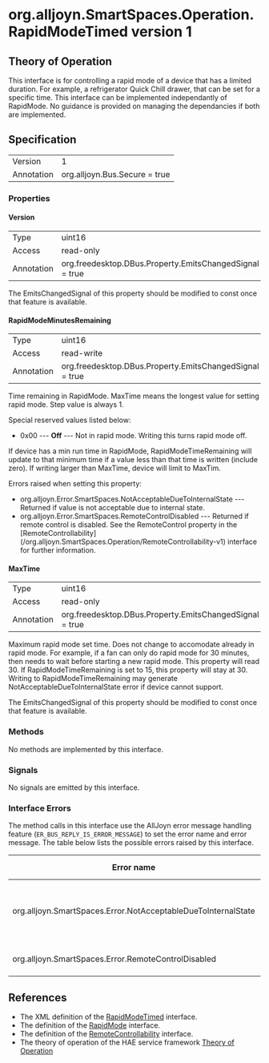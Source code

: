 # org.alljoyn.SmartSpaces.Operation.RapidModeTimed version 1

## Theory of Operation

This interface is for controlling a rapid mode of a device that has a limited 
duration.  For example, a refrigerator Quick Chill drawer, that can be set for
a specific time.  This interface can be implemented independantly of RapidMode.
No guidance is provided on managing the dependancies if both are implemented.

## Specification

|                       |                                                     |
|-----------------------|-----------------------------------------------------|
| Version               | 1                                                   |
| Annotation            | org.alljoyn.Bus.Secure = true                       |

### Properties

#### Version

|            |                                                                |
|------------|----------------------------------------------------------------|
| Type       | uint16                                                         |
| Access     | read-only                                                      |
| Annotation | org.freedesktop.DBus.Property.EmitsChangedSignal = true        |

The EmitsChangedSignal of this property should be modified to const once that 
feature is available.

#### RapidModeMinutesRemaining

|                  |                                                          |
|------------------|----------------------------------------------------------|
| Type             | uint16                                                   |
| Access           | read-write                                               |
| Annotation       | org.freedesktop.DBus.Property.EmitsChangedSignal = true  |

Time remaining in RapidMode.  MaxTime means the longest value for setting rapid 
mode.  Step value is always 1.

Special reserved values listed below:
  * 0x00 --- **Off** --- Not in rapid mode. Writing this turns rapid mode off.

If device has a min run time in RapidMode, RapidModeTimeRemaining will update to
that minimum time if a value less than that time is written (include zero).
If writing larger than MaxTime, device will limit to MaxTim. 

Errors raised when setting this property:

  * org.alljoyn.Error.SmartSpaces.NotAcceptableDueToInternalState --- Returned
  if value is not acceptable due to internal state.
  * org.alljoyn.Error.SmartSpaces.RemoteControlDisabled --- Returned if remote
control is disabled.  See the RemoteControl property in the [RemoteControllability]
(/org.alljoyn.SmartSpaces.Operation/RemoteControllability-v1)  interface for further information.

#### MaxTime

|                  |                                                          |
|------------------|----------------------------------------------------------|
| Type             | uint16                                                   |
| Access           | read-only                                                |
| Annotation       | org.freedesktop.DBus.Property.EmitsChangedSignal = true  |

Maximum rapid mode set time.  Does not change to accomodate already in rapid 
mode.  For example, if a fan can only do rapid mode for 30 minutes, then needs
to wait before starting a new rapid mode.  This property will read 30.  If 
RapidModeTimeRemaining is set to 15, this property will stay at 30.  Writing to 
RapidModeTimeRemaining may generate NotAcceptableDueToInternalState error if 
device cannot support.

The EmitsChangedSignal of this property should be modified to const once that 
feature is available.

### Methods

No methods are implemented by this interface.

### Signals

No signals are emitted by this interface.

### Interface Errors

The method calls in this interface use the AllJoyn error message handling
feature (`ER_BUS_REPLY_IS_ERROR_MESSAGE`) to set the error name and error
message. The table below lists the possible errors raised by this interface.

| Error name                                                    | Error message                                      |
|---------------------------------------------------------------|----------------------------------------------------|
| org.alljoyn.SmartSpaces.Error.NotAcceptableDueToInternalState | The value is not acceptable due to internal state  |
| org.alljoyn.SmartSpaces.Error.RemoteControlDisabled           | Remote control disabled                            |

## References

* The XML definition of the [RapidModeTimed](RapidModeTimed-v1.xml) interface.
* The definition of the [RapidMode](RapidMode-v1) interface.
* The definition of the [RemoteControllability](/org.alljoyn.SmartSpaces.Operation/RemoteControllability-v1) interface.
* The theory of operation of the HAE service framework [Theory of Operation](/org.alljoyn.SmartSpaces/theory-of-operation-v1)

